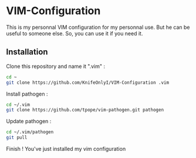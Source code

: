 # VIM-Configuration

This is my personnal VIM configuration for my personnal use. But he can be useful to someone else.
So, you can use it if you need it.

## Installation

Clone this repository and name it ".vim" :

```bash
cd ~
git clone https://github.com/KnifeOnlyI/VIM-Configuration .vim
```

Install pathogen :

```bash
cd ~/.vim
git clone https://github.com/tpope/vim-pathogen.git pathogen
```

Update pathogen :

```bash
cd ~/.vim/pathogen
git pull 
```

Finish ! You've just installed my vim configuration
